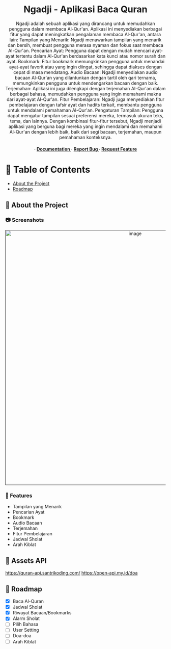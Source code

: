 <div align='center'>

<h1>Ngadji - Aplikasi Baca Quran</h1>
<p> Ngadji adalah sebuah aplikasi yang dirancang untuk memudahkan pengguna dalam membaca Al-Qur'an. Aplikasi ini menyediakan berbagai fitur yang dapat meningkatkan pengalaman membaca Al-Qur'an, antara lain: Tampilan yang Menarik: Ngadji menawarkan tampilan yang menarik dan bersih, membuat pengguna merasa nyaman dan fokus saat membaca Al-Qur'an. Pencarian Ayat: Pengguna dapat dengan mudah mencari ayat-ayat tertentu dalam Al-Qur'an berdasarkan kata kunci atau nomor surah dan ayat. Bookmark: Fitur bookmark memungkinkan pengguna untuk menandai ayat-ayat favorit atau yang ingin diingat, sehingga dapat diakses dengan cepat di masa mendatang. Audio Bacaan: Ngadji menyediakan audio bacaan Al-Qur'an yang dilantunkan dengan tartil oleh qari ternama, memungkinkan pengguna untuk mendengarkan bacaan dengan baik. Terjemahan: Aplikasi ini juga dilengkapi dengan terjemahan Al-Qur'an dalam berbagai bahasa, memudahkan pengguna yang ingin memahami makna dari ayat-ayat Al-Qur'an. Fitur Pembelajaran: Ngadji juga menyediakan fitur pembelajaran dengan tafsir ayat dan hadits terkait, membantu pengguna untuk mendalami pemahaman Al-Qur'an. Pengaturan Tampilan: Pengguna dapat mengatur tampilan sesuai preferensi mereka, termasuk ukuran teks, tema, dan lainnya. Dengan kombinasi fitur-fitur tersebut, Ngadji menjadi aplikasi yang berguna bagi mereka yang ingin mendalami dan memahami Al-Qur'an dengan lebih baik, baik dari segi bacaan, terjemahan, maupun pemahaman konteksnya.</p>

<h4> <span> · </span> <a href="https://github.com/volumeee/Ngadji-Aplikasi-Baca-Al-Quran/blob/master/README.md"> Documentation </a> <span> · </span> <a href="https://github.com/volumeee/Ngadji-Aplikasi-Baca-Al-Quran/issues"> Report Bug </a> <span> · </span> <a href="https://github.com/volumeee/Ngadji-Aplikasi-Baca-Al-Quran/issues"> Request Feature </a> </h4>

</div>

# :notebook_with_decorative_cover: Table of Contents

- [About the Project](#star2-about-the-project)
- [Roadmap](#compass-roadmap)

## :star2: About the Project

### :camera: Screenshots

<div align="center"> <a href=""><img src="https://i.ibb.co/CVTWw6c/Group-742.png" alt='image' width='800'/></a> </div>

### :dart: Features

- Tampilan yang Menarik
- Pencarian Ayat
- Bookmark
- Audio Bacaan
- Terjemahan
- Fitur Pembelajaran
- Jadwal Sholat
- Arah Kiblat

## :book: Assets API

https://quran-api.santrikoding.com/
https://open-api.my.id/doa

## :compass: Roadmap

- [x] Baca Al-Quran
- [x] Jadwal Sholat
- [x] Riwayat Bacaan/Bookmarks
- [x] Alarm Sholat
- [ ] Pilih Bahasa
- [ ] User Setting
- [ ] Doa-doa
- [ ] Arah Kiblat
